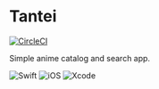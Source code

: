 # Tantei

[![CircleCI](https://dl.circleci.com/status-badge/img/gh/mugetsu/Tantei/tree/main.svg?style=svg&circle-token=fceb7843778e1f35638fee2fe7f4b1f6cd91e0eb)](https://dl.circleci.com/status-badge/redirect/gh/mugetsu/Tantei/tree/main)

Simple anime catalog and search app.

![Swift](https://img.shields.io/badge/swift-F54A2A?style=for-the-badge&logo=swift&logoColor=white) ![iOS](https://img.shields.io/badge/iOS-000000?style=for-the-badge&logo=ios&logoColor=white) ![Xcode](https://img.shields.io/badge/Xcode-007ACC?style=for-the-badge&logo=Xcode&logoColor=white)
